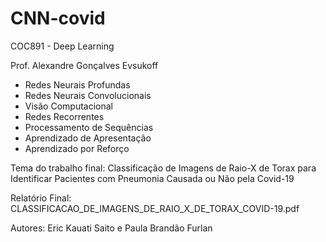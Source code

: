 # CNN-covid
COC891 - Deep Learning

Prof. Alexandre Gonçalves Evsukoff

- Redes Neurais Profundas
- Redes Neurais Convolucionais
- Visão Computacional
- Redes Recorrentes
- Processamento de Sequências
- Aprendizado de Apresentação
- Aprendizado por Reforço

Tema do trabalho final: Classificação de Imagens de Raio-X de Torax para Identificar Pacientes com Pneumonia Causada ou Não pela Covid-19

Relatório Final: CLASSIFICACAO_DE_IMAGENS_DE_RAIO_X_DE_TORAX_COVID-19.pdf

Autores: Eric Kauati Saito e Paula Brandão Furlan 
